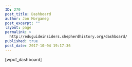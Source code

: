 ```yaml
---
ID: 270
post_title: Dashboard
author: Jon Morganeg
post_excerpt: ""
layout: page
permalink: >
  http://eduguideinsiders.shepherdhistory.org/dashboard/
published: true
post_date: 2017-10-04 19:17:36
---
```

[wpuf_dashboard]